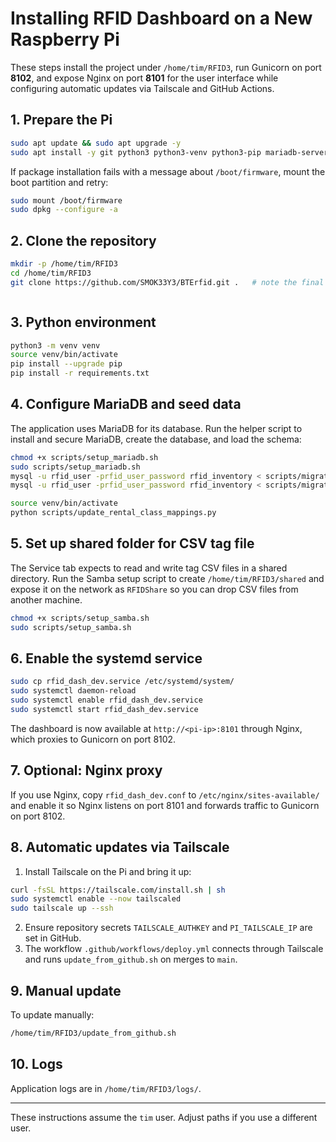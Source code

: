 # Installing RFID Dashboard on a New Raspberry Pi

These steps install the project under `/home/tim/RFID3`, run Gunicorn on port **8102**, and expose Nginx on port **8101** for the user interface while configuring automatic updates via Tailscale and GitHub Actions.

## 1. Prepare the Pi
```bash
sudo apt update && sudo apt upgrade -y
sudo apt install -y git python3 python3-venv python3-pip mariadb-server mariadb-client redis-server
```

If package installation fails with a message about `/boot/firmware`, mount the boot partition and retry:
```bash
sudo mount /boot/firmware
sudo dpkg --configure -a
```

## 2. Clone the repository
```bash
mkdir -p /home/tim/RFID3
cd /home/tim/RFID3
git clone https://github.com/SMOK33Y3/BTErfid.git .   # note the final dot



```

## 3. Python environment
```bash
python3 -m venv venv
source venv/bin/activate
pip install --upgrade pip
pip install -r requirements.txt
```

## 4. Configure MariaDB and seed data
The application uses MariaDB for its database. Run the helper script to install and secure MariaDB, create the database, and load the schema:
```bash
chmod +x scripts/setup_mariadb.sh
sudo scripts/setup_mariadb.sh
mysql -u rfid_user -prfid_user_password rfid_inventory < scripts/migrate_db.sql
mysql -u rfid_user -prfid_user_password rfid_inventory < scripts/migrate_hand_counted_items.sql

source venv/bin/activate
python scripts/update_rental_class_mappings.py
```

## 5. Set up shared folder for CSV tag file
The Service tab expects to read and write tag CSV files in a shared directory. Run the Samba setup script to
create `/home/tim/RFID3/shared` and expose it on the network as `RFIDShare` so you can drop CSV files from another machine.
```bash
chmod +x scripts/setup_samba.sh
sudo scripts/setup_samba.sh
```

## 6. Enable the systemd service

```bash
sudo cp rfid_dash_dev.service /etc/systemd/system/
sudo systemctl daemon-reload
sudo systemctl enable rfid_dash_dev.service
sudo systemctl start rfid_dash_dev.service
```

The dashboard is now available at `http://<pi-ip>:8101` through Nginx, which proxies to Gunicorn on port 8102.


## 7. Optional: Nginx proxy
If you use Nginx, copy `rfid_dash_dev.conf` to `/etc/nginx/sites-available/` and enable it so Nginx listens on port 8101 and forwards traffic to Gunicorn on port 8102.

## 8. Automatic updates via Tailscale

1. Install Tailscale on the Pi and bring it up:
```bash
curl -fsSL https://tailscale.com/install.sh | sh
sudo systemctl enable --now tailscaled
sudo tailscale up --ssh
```
2. Ensure repository secrets `TAILSCALE_AUTHKEY` and `PI_TAILSCALE_IP` are set in GitHub.
3. The workflow `.github/workflows/deploy.yml` connects through Tailscale and runs `update_from_github.sh` on merges to `main`.


## 9. Manual update

To update manually:
```bash
/home/tim/RFID3/update_from_github.sh
```


## 10. Logs


Application logs are in `/home/tim/RFID3/logs/`.

---
These instructions assume the `tim` user. Adjust paths if you use a different user.

